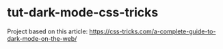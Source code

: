 # tut-dark-mode-css-tricks
Project based on this article: https://css-tricks.com/a-complete-guide-to-dark-mode-on-the-web/
